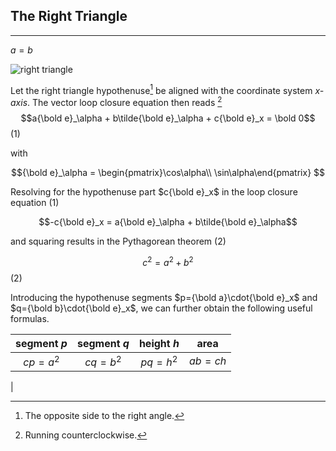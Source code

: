 ## The Right Triangle
---

 
$a=b$

![right triangle](img/triangle.png "triangle")

Let the right triangle hypothenuse[^hypothenuse] be aligned with the coordinate system *x-axis*. 
The vector loop closure equation then reads [^1]
$$a{\bold e}_\alpha + b\tilde{\bold e}_\alpha + c{\bold e}_x = \bold 0$$ (1)

with

$${\bold e}_\alpha = \begin{pmatrix}\cos\alpha\\ \sin\alpha\end{pmatrix} $$

Resolving for the hypothenuse part $c{\bold e}_x$ in the loop closure equation (1) 

$$-c{\bold e}_x = a{\bold e}_\alpha + b\tilde{\bold e}_\alpha$$

and squaring results in the Pythagorean theorem (2)

$$c^2 = a^2 + b^2 $$ (2) 

Introducing the hypothenuse segments $p={\bold a}\cdot{\bold e}_x$ and  $q={\bold b}\cdot{\bold e}_x$, we can further obtain the following useful formulas.

| segment *p* | segment *q* | height *h* | area |
|:---:|:---:|:---:|:---:|
|$cp = a^2$|$cq = b^2$|$pq = h^2$|$ab = ch$|
|

[^hypothenuse]: The opposite side to the 
   right angle.
[^1]: Running counterclockwise.
